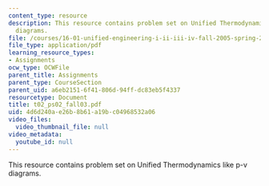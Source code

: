 ```yaml
---
content_type: resource
description: This resource contains problem set on Unified Thermodynamics like p-v
  diagrams.
file: /courses/16-01-unified-engineering-i-ii-iii-iv-fall-2005-spring-2006/4d6d240ae26b8b61a19bc04968532a06_t02_ps02_fall03.pdf
file_type: application/pdf
learning_resource_types:
- Assignments
ocw_type: OCWFile
parent_title: Assignments
parent_type: CourseSection
parent_uid: a6eb2151-6f41-806d-94ff-dc83eb5f4337
resourcetype: Document
title: t02_ps02_fall03.pdf
uid: 4d6d240a-e26b-8b61-a19b-c04968532a06
video_files:
  video_thumbnail_file: null
video_metadata:
  youtube_id: null
---
```

This resource contains problem set on Unified Thermodynamics like p-v diagrams.

